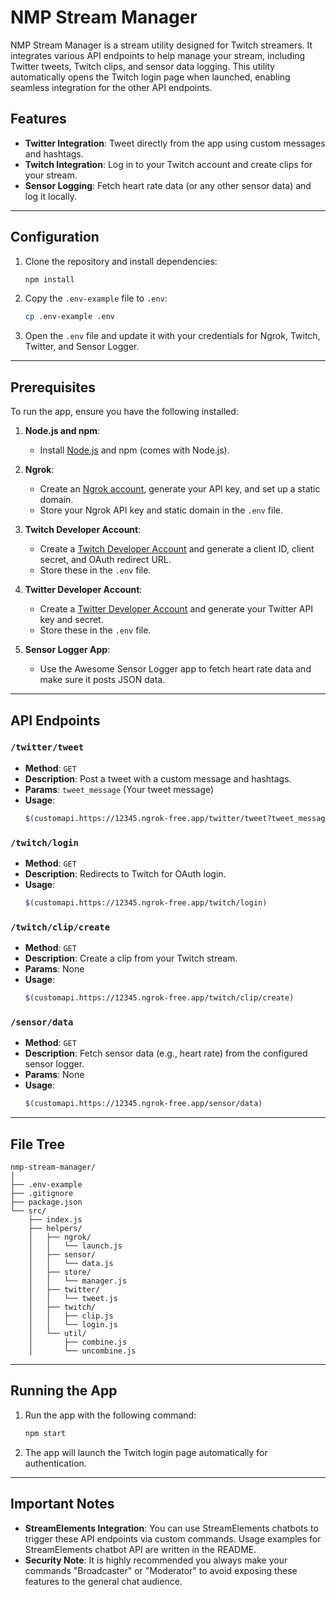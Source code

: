 
# NMP Stream Manager

NMP Stream Manager is a stream utility designed for Twitch streamers. It integrates various API endpoints to help manage your stream, including Twitter tweets, Twitch clips, and sensor data logging. This utility automatically opens the Twitch login page when launched, enabling seamless integration for the other API endpoints.

## Features

- **Twitter Integration**: Tweet directly from the app using custom messages and hashtags.
- **Twitch Integration**: Log in to your Twitch account and create clips for your stream.
- **Sensor Logging**: Fetch heart rate data (or any other sensor data) and log it locally.

---

## Configuration

1. Clone the repository and install dependencies:
   ```bash
   npm install
   ```

2. Copy the `.env-example` file to `.env`:
   ```bash
   cp .env-example .env
   ```

3. Open the `.env` file and update it with your credentials for Ngrok, Twitch, Twitter, and Sensor Logger.

---

## Prerequisites

To run the app, ensure you have the following installed:

1. **Node.js and npm**:
   - Install [Node.js](https://nodejs.org/) and npm (comes with Node.js).

2. **Ngrok**:
   - Create an [Ngrok account](https://ngrok.com/), generate your API key, and set up a static domain.
   - Store your Ngrok API key and static domain in the `.env` file.

3. **Twitch Developer Account**:
   - Create a [Twitch Developer Account](https://dev.twitch.tv/console/apps) and generate a client ID, client secret, and OAuth redirect URL.
   - Store these in the `.env` file.

4. **Twitter Developer Account**:
   - Create a [Twitter Developer Account](https://developer.twitter.com/en/apps) and generate your Twitter API key and secret.
   - Store these in the `.env` file.

5. **Sensor Logger App**:
   - Use the Awesome Sensor Logger app to fetch heart rate data and make sure it posts JSON data.

---

## API Endpoints

### `/twitter/tweet`
- **Method**: `GET`
- **Description**: Post a tweet with a custom message and hashtags.
- **Params**: `tweet_message` (Your tweet message)
- **Usage**:
  ```bash
  $(customapi.https://12345.ngrok-free.app/twitter/tweet?tweet_message=$(1:))
  ```

### `/twitch/login`
- **Method**: `GET`
- **Description**: Redirects to Twitch for OAuth login.
- **Usage**:
  ```bash
  $(customapi.https://12345.ngrok-free.app/twitch/login)
  ```

### `/twitch/clip/create`
- **Method**: `GET`
- **Description**: Create a clip from your Twitch stream.
- **Params**: None
- **Usage**:
  ```bash
  $(customapi.https://12345.ngrok-free.app/twitch/clip/create)
  ```

### `/sensor/data`
- **Method**: `GET`
- **Description**: Fetch sensor data (e.g., heart rate) from the configured sensor logger.
- **Params**: None
- **Usage**:
  ```bash
  $(customapi.https://12345.ngrok-free.app/sensor/data)
  ```

---

## File Tree

```plaintext
nmp-stream-manager/
│
├── .env-example
├── .gitignore
├── package.json
└── src/
    ├── index.js
    ├── helpers/
    │   ├── ngrok/
    │   │   └── launch.js
    │   ├── sensor/
    │   │   └── data.js
    │   ├── store/
    │   │   └── manager.js
    │   ├── twitter/
    │   │   └── tweet.js
    │   ├── twitch/
    │   │   ├── clip.js
    │   │   └── login.js
    │   └── util/
    │       ├── combine.js
    │       └── uncombine.js
```

---

## Running the App

1. Run the app with the following command:
   ```bash
   npm start
   ```

2. The app will launch the Twitch login page automatically for authentication.

---

## Important Notes

- **StreamElements Integration**: You can use StreamElements chatbots to trigger these API endpoints via custom commands. Usage examples for StreamElements chatbot API are written in the README.
- **Security Note**: It is highly recommended you always make your commands "Broadcaster" or "Moderator" to avoid exposing these features to the general chat audience.
